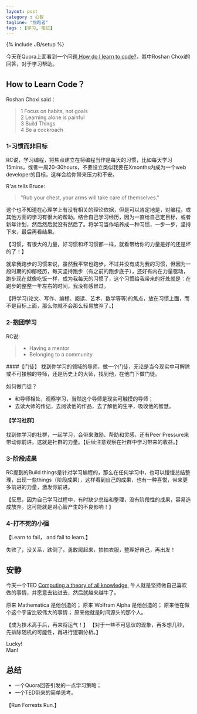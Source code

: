 ```yaml
---
layout: post
category : 心智
tagline: "悦跑者"
tags : [学习, 笔记]
---
```

{% include JB/setup %}

今天在Quora上面看到一个问题,[How do I learn to code?](http://www.quora.com/How-do-I-learn-to-code-1)，其中Roshan Choxi的回答，对于学习帮助。

## How to Learn Code？

Roshan Choxi said：

> 1 Focus on habits, not goals   
> 2 Learning alone is painful  
> 3 Build Things  
> 4 Be a cockroach

### 1-习惯而非目标

RC说，学习编程，将焦点建立在将编程当作是每天的习惯，比如每天学习15mins，或者一周20-30hours，不要设立类似我要在Xmonths内成为一个web developer的目标，这样会给你带来压力和不安。

R'as tells Bruce: 

> "Rub your chest, your arms will take care of themselves."

这个也不知道在心理学上有没有相关的理论依据，但是可以肯定地是，对编程，或其他方面的学习有很大的帮助。结合自己学习经历，因为一直给自己定目标，或者新年计划，然后然后就没有然后了。将学习当作培养成一种习惯，一步一步，坚持下来，最后再看结果。

【习惯，有很大的力量，好习惯和坏习惯都一样，就看带给你的力量是好的还是坏的了！】

就拿我跑步的习惯来说，虽然我平常也跑步，不过并没有成为我的习惯，但因为一段时期的抑郁经历，每天坚持跑步（有之前的跑步底子），还好有内在力量驱动，跑步现在就像吃饭一样，成为我每天的习惯了，这个习惯给我带来的好处就是：在跑步的整整一年左右的时间，我没有感冒过。

【将学习(论文、写作、编程、阅读、艺术、数学等等)的焦点，放在习惯上面，而不是目标上面，那么你就不会那么轻易放弃了。】

### 2-抱团学习

RC说:

> * Having a mentor  
> * Belonging to a community

####【门徒】
找到你学习的领域的导师，做一个门徒，无论是当今现实中可解除或不可接触的导师，还是历史上的大师，找到他，在他门下做门徒。

如何做门徒？

* 和导师相处，观察学习，当然这个导师是现实可触摸的导师；
* 去读大师的传记，去阅读他的作品，去了解他的生平，吸收他的智慧。

#### 【学习社群】

找到你学习的社群，一起学习，会带来激励、帮助和灵感，还有Peer Pressure来带动你前进。这就是社群的力量。【后续注意观察在社群中学习带来的收益。】

### 3-阶段成果

RC提到的Build things是针对学习编程的，那么在任何学习中，也可以慢慢总结整理，出现一些things（阶段成果），这样看到自己的成果，也有一种喜悦，带来更多前进的力量，激发你前进。

【反思，因为自己学习过程中，有时缺少总结和整理，没有阶段性的成果，容易造成放弃。这可能就是对心智产生的不良影响！】

### 4-打不死的小强

【Learn to fail， and fail to learn.】

失败了，没关系，跌倒了，勇敢爬起来，拍拍衣服，整理好自己，再出发！

## 安静

今天一个TED [Computing a theory of all knowledge](http://www.ted.com/talks/stephen_wolfram_computing_a_theory_of_everything), 牛人就是坚持做自己喜欢做的事情，并愿意去钻进去，然后就越来越牛了。

原来 Mathematica 是他创造的；
原来 Wolfram Alpha 是他创造的；
原来他在做个这个宇宙比较伟大的事情；
原来他就是时间源头的那个人。

【成为技术高手后，再来将运气！】
【对于一些不可思议的现象，再多想几秒，先排除随机的可能性，再进行逻辑分析。】

Lucky!   
Man!

## 总结

* 一个Quora回答引发的一点学习策略；
* 一个TED带来的简单思考。

【Run Forrests Run.】